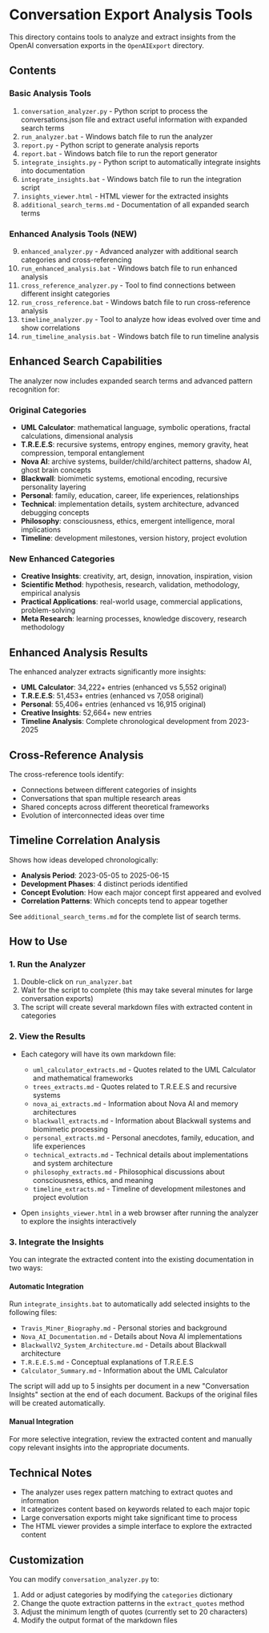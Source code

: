 # Conversation Export Analysis Tools

This directory contains tools to analyze and extract insights from the OpenAI conversation exports in the `OpenAIExport` directory.

## Contents

### Basic Analysis Tools
1. `conversation_analyzer.py` - Python script to process the conversations.json file and extract useful information with expanded search terms
2. `run_analyzer.bat` - Windows batch file to run the analyzer
3. `report.py` - Python script to generate analysis reports  
4. `report.bat` - Windows batch file to run the report generator
5. `integrate_insights.py` - Python script to automatically integrate insights into documentation
6. `integrate_insights.bat` - Windows batch file to run the integration script
7. `insights_viewer.html` - HTML viewer for the extracted insights
8. `additional_search_terms.md` - Documentation of all expanded search terms

### Enhanced Analysis Tools (NEW)
9. `enhanced_analyzer.py` - Advanced analyzer with additional search categories and cross-referencing
10. `run_enhanced_analysis.bat` - Windows batch file to run enhanced analysis
11. `cross_reference_analyzer.py` - Tool to find connections between different insight categories
12. `run_cross_reference.bat` - Windows batch file to run cross-reference analysis
13. `timeline_analyzer.py` - Tool to analyze how ideas evolved over time and show correlations
14. `run_timeline_analysis.bat` - Windows batch file to run timeline analysis

## Enhanced Search Capabilities

The analyzer now includes expanded search terms and advanced pattern recognition for:

### Original Categories
- **UML Calculator**: mathematical language, symbolic operations, fractal calculations, dimensional analysis
- **T.R.E.E.S**: recursive systems, entropy engines, memory gravity, heat compression, temporal entanglement
- **Nova AI**: archive systems, builder/child/architect patterns, shadow AI, ghost brain concepts
- **Blackwall**: biomimetic systems, emotional encoding, recursive personality layering
- **Personal**: family, education, career, life experiences, relationships
- **Technical**: implementation details, system architecture, advanced debugging concepts
- **Philosophy**: consciousness, ethics, emergent intelligence, moral implications
- **Timeline**: development milestones, version history, project evolution

### New Enhanced Categories
- **Creative Insights**: creativity, art, design, innovation, inspiration, vision
- **Scientific Method**: hypothesis, research, validation, methodology, empirical analysis
- **Practical Applications**: real-world usage, commercial applications, problem-solving
- **Meta Research**: learning processes, knowledge discovery, research methodology

## Enhanced Analysis Results

The enhanced analyzer extracts significantly more insights:
- **UML Calculator**: 34,222+ entries (enhanced vs 5,552 original)
- **T.R.E.E.S**: 51,453+ entries (enhanced vs 7,058 original)  
- **Personal**: 55,406+ entries (enhanced vs 16,915 original)
- **Creative Insights**: 52,664+ new entries
- **Timeline Analysis**: Complete chronological development from 2023-2025

## Cross-Reference Analysis

The cross-reference tools identify:
- Connections between different categories of insights
- Conversations that span multiple research areas
- Shared concepts across different theoretical frameworks
- Evolution of interconnected ideas over time

## Timeline Correlation Analysis

Shows how ideas developed chronologically:
- **Analysis Period**: 2023-05-05 to 2025-06-15
- **Development Phases**: 4 distinct periods identified
- **Concept Evolution**: How each major concept first appeared and evolved
- **Correlation Patterns**: Which concepts tend to appear together

See `additional_search_terms.md` for the complete list of search terms.

## How to Use

### 1. Run the Analyzer

1. Double-click on `run_analyzer.bat`
2. Wait for the script to complete (this may take several minutes for large conversation exports)
3. The script will create several markdown files with extracted content in categories

### 2. View the Results

- Each category will have its own markdown file:
  - `uml_calculator_extracts.md` - Quotes related to the UML Calculator and mathematical frameworks
  - `trees_extracts.md` - Quotes related to T.R.E.E.S and recursive systems
  - `nova_ai_extracts.md` - Information about Nova AI and memory architectures
  - `blackwall_extracts.md` - Information about Blackwall systems and biomimetic processing
  - `personal_extracts.md` - Personal anecdotes, family, education, and life experiences
  - `technical_extracts.md` - Technical details about implementations and system architecture
  - `philosophy_extracts.md` - Philosophical discussions about consciousness, ethics, and meaning
  - `timeline_extracts.md` - Timeline of development milestones and project evolution

- Open `insights_viewer.html` in a web browser after running the analyzer to explore the insights interactively

### 3. Integrate the Insights

You can integrate the extracted content into the existing documentation in two ways:

#### Automatic Integration

Run `integrate_insights.bat` to automatically add selected insights to the following files:

- `Travis_Miner_Biography.md` - Personal stories and background
- `Nova_AI_Documentation.md` - Details about Nova AI implementations
- `BlackwallV2_System_Architecture.md` - Details about Blackwall architecture
- `T.R.E.E.S.md` - Conceptual explanations of T.R.E.E.S
- `Calculator_Summary.md` - Information about the UML Calculator

The script will add up to 5 insights per document in a new "Conversation Insights" section at the end of each document. Backups of the original files will be created automatically.

#### Manual Integration

For more selective integration, review the extracted content and manually copy relevant insights into the appropriate documents.

## Technical Notes

- The analyzer uses regex pattern matching to extract quotes and information
- It categorizes content based on keywords related to each major topic
- Large conversation exports might take significant time to process
- The HTML viewer provides a simple interface to explore the extracted content

## Customization

You can modify `conversation_analyzer.py` to:

1. Add or adjust categories by modifying the `categories` dictionary
2. Change the quote extraction patterns in the `extract_quotes` method
3. Adjust the minimum length of quotes (currently set to 20 characters)
4. Modify the output format of the markdown files

